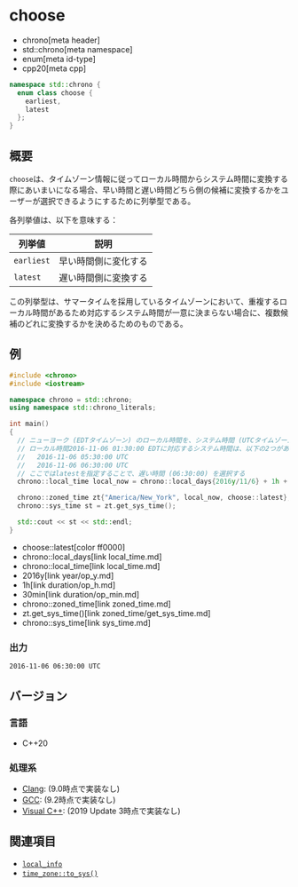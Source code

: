 # choose
* chrono[meta header]
* std::chrono[meta namespace]
* enum[meta id-type]
* cpp20[meta cpp]

```cpp
namespace std::chrono {
  enum class choose {
    earliest,
    latest
  };
}
```

## 概要
`choose`は、タイムゾーン情報に従ってローカル時間からシステム時間に変換する際にあいまいになる場合、早い時間と遅い時間どちら側の候補に変換するかをユーザーが選択できるようにするために列挙型である。

各列挙値は、以下を意味する：

| 列挙値 | 説明 |
|--------|------|
| `earliest` | 早い時間側に変化する |
| `latest`   | 遅い時間側に変換する |

この列挙型は、サマータイムを採用しているタイムゾーンにおいて、重複するローカル時間があるため対応するシステム時間が一意に決まらない場合に、複数候補のどれに変換するかを決めるためのものである。


## 例
```cpp example
#include <chrono>
#include <iostream>

namespace chrono = std::chrono;
using namespace std::chrono_literals;

int main()
{
  // ニューヨーク (EDTタイムゾーン) のローカル時間を、システム時間 (UTCタイムゾーン) に変換する。
  // ローカル時間2016-11-06 01:30:00 EDTに対応するシステム時間は、以下の2つがあり、一意に決まらない：
  //   2016-11-06 05:30:00 UTC
  //   2016-11-06 06:30:00 UTC
  // ここではlatestを指定することで、遅い時間 (06:30:00) を選択する
  chrono::local_time local_now = chrono::local_days{2016y/11/6} + 1h + 30min;

  chrono::zoned_time zt{"America/New_York", local_now, choose::latest};
  chrono::sys_time st = zt.get_sys_time();

  std::cout << st << std::endl;
}
```
* choose::latest[color ff0000]
* chrono::local_days[link local_time.md]
* chrono::local_time[link local_time.md]
* 2016y[link year/op_y.md]
* 1h[link duration/op_h.md]
* 30min[link duration/op_min.md]
* chrono::zoned_time[link zoned_time.md]
* zt.get_sys_time()[link zoned_time/get_sys_time.md]
* chrono::sys_time[link sys_time.md]

### 出力
```
2016-11-06 06:30:00 UTC
```

## バージョン
### 言語
- C++20

### 処理系
- [Clang](/implementation.md#clang): (9.0時点で実装なし)
- [GCC](/implementation.md#gcc): (9.2時点で実装なし)
- [Visual C++](/implementation.md#visual_cpp): (2019 Update 3時点で実装なし)


## 関連項目
- [`local_info`](local_info.md)
- [`time_zone::to_sys()`](time_zone/to_sys.md)
